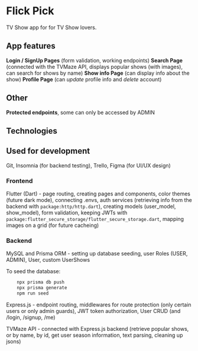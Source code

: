 # Flick Pick

TV Show app for for TV Show lovers.

## App features

**Login / SignUp Pages** (form validation, working endpoints)
**Search Page** (connected with the TVMaze API, displays popular shows (with images), can search for shows by name)
**Show info Page** (can display info about the show)
**Profile Page** (can _update_ profile info and _delete_ account)

## Other

**Protected endpoints**, some can only be accessed by ADMIN

## Technologies

## Used for development

Git, Insomnia (for backend testing), Trello, Figma (for UI/UX design)

### Frontend

Flutter (Dart) - page routing, creating pages and components, color themes (future dark mode), connecting .envs, auth services (retrieving info from the backend with `package:http/http.dart`), creating models (user_model, show_model), form validation, keeping JWTs with `package:flutter_secure_storage/flutter_secure_storage.dart`, mapping images on a grid (for future cacheing)

### Backend

MySQL and Prisma ORM - setting up database seeding, user Roles (USER, ADMIN), User, custom UserShows

To seed the database:

```bash
    npx prisma db push
    npx prisma generate
    npm run seed
```

Express.js - endpoint routing, middlewares for route protection (only certain users or only admin guards), JWT token authorization, User CRUD (and /login, /signup, /me)

TVMaze API - connected with Express.js backend (retrieve popular shows, or by name, by id, get user season information, text parsing, cleaning up jsons)
